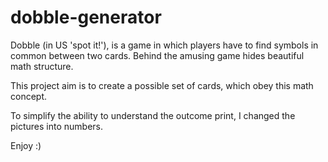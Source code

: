 # dobble-generator
Dobble (in US 'spot it!'), is a game in which players have to find symbols in common between two cards. 
Behind the amusing game hides beautiful math structure.

This project aim is to create a possible set of cards, which obey this math concept.

To simplify the ability to understand the outcome print, I changed the pictures into numbers.

Enjoy :)